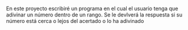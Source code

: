 En este proyecto escribiré un programa en el cual el usuario tenga que adivinar un número dentro de un rango.
Se le devlverá la respuesta si su número está cerca o lejos del acertado o lo ha adivinado
